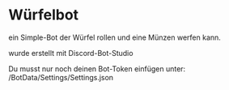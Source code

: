 # Würfelbot
ein Simple-Bot der Würfel rollen und eine Münzen werfen kann.

wurde erstellt mit Discord-Bot-Studio

Du musst nur noch deinen Bot-Token einfügen unter:
/BotData/Settings/Settings.json
